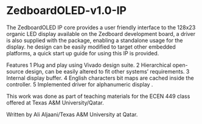 ZedboardOLED-v1.0-IP
====================
The ZedboardOLED IP core provides a user friendly interface to the 128x23 organic LED display available on the Zedboard development board, a driver is also supplied with the package, enabling a standalone usage for the display. he design can be easily modified to target other embedded platforms, a quick start up guide for using this IP is provided.

Features
1 Plug and play using Vivado design suite.
2 Hierarchical open-source design, can be easily altered to fit other systems’ requirements.
3 Internal display buffer.
4 English characters bit maps are cached inside the controller.
5 Implemented driver for alphanumeric display .

This work was done as part of teaching materials for the ECEN 449 class offered at Texas A&M University/Qatar.

Written by Ali Aljaani/Texas A&M University at Qatar.
